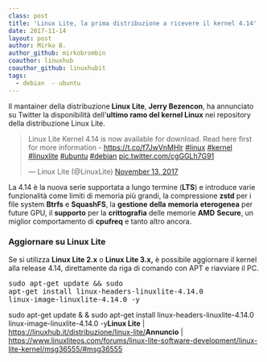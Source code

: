 ```yaml
---
class: post
title: 'Linux Lite, la prima distribuzione a ricevere il kernel 4.14'
date: 2017-11-14
layout: post
author: Mirko B.
author_github: mirkobrombin
coauthor: linuxhub
coauthor_github: linuxhubit
tags:
  - debian  - ubuntu
---
```

Il mantainer della distribuzione<strong> Linux Lite</strong>, <strong>Jerry Bezencon</strong>, ha annunciato su Twitter la disponibilità dell'<strong>ultimo ramo del kernel Linux</strong> nei repository della distribuzione Linux Lite.<blockquote class="twitter-tweet" data-lang="en"><p dir="ltr" lang="en">Linux Lite Kernel 4.14 is now available for download. Read here first for more information - <a href="https://t.co/f7JwVnMHlr">https://t.co/f7JwVnMHlr</a> <a href="https://twitter.com/hashtag/linux?src=hash&amp;ref_src=twsrc%5Etfw">#linux</a> <a href="https://twitter.com/hashtag/kernel?src=hash&amp;ref_src=twsrc%5Etfw">#kernel</a> <a href="https://twitter.com/hashtag/linuxlite?src=hash&amp;ref_src=twsrc%5Etfw">#linuxlite</a> <a href="https://twitter.com/hashtag/ubuntu?src=hash&amp;ref_src=twsrc%5Etfw">#ubuntu</a> <a href="https://twitter.com/hashtag/debian?src=hash&amp;ref_src=twsrc%5Etfw">#debian</a> <a href="https://t.co/cgGGLh7G91">pic.twitter.com/cgGGLh7G91</a></p>— Linux Lite (@LinuxLite) <a href="https://twitter.com/LinuxLite/status/930091013703479296?ref_src=twsrc%5Etfw">November 13, 2017</a></blockquote><script async src="https://platform.twitter.com/widgets.js" charset="utf-8"></script>La 4.14 è la nuova serie supportata a lungo termine (<strong>LTS</strong>) e introduce varie funzionalità come limiti di memoria più grandi, la compressione <strong>zstd</strong> per i file system <strong>Btrfs</strong> e <strong>SquashFS</strong>, la <strong>gestione</strong> <strong>della</strong> <strong>memoria</strong> <strong>eterogenea</strong> per future GPU, il <strong>supporto</strong> per la <strong>crittografia</strong> delle memorie <strong>AMD</strong> <strong>Secure</strong>, un miglior comportamento di <strong>cpufreq</strong> e tanto altro ancora.<h3>Aggiornare su Linux Lite</h3>Se si utilizza <strong>Linux Lite 2.x</strong> o <strong>Linux Lite 3.x,</strong> è possibile aggiornare il kernel alla release 4.14, direttamente da riga di comando con APT e riavviare il PC.<pre>sudo apt-get update &amp;&amp; sudo apt-get install linux-headers-linuxlite-4.14.0 linux-image-linuxlite-4.14.0 -y</pre>sudo apt-get update &amp; &amp; sudo apt-get install linux-headers-linuxlite-4.14.0 linux-image-linuxlite-4.14.0 -y<strong>Linux Lite</strong> | <a href="https://linuxhub.it/distribuzione/linux-lite/">https://linuxhub.it/distribuzione/linux-lite/</a><strong>Annuncio</strong> | <a href="https://www.linuxliteos.com/forums/linux-lite-software-development/linux-lite-kernel/msg36555/#msg36555">https://www.linuxliteos.com/forums/linux-lite-software-development/linux-lite-kernel/msg36555/#msg36555</a>